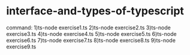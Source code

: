 # interface-and-types-of-typescript
command:
1)ts-node exercise1.ts
2)ts-node exercise2.ts
3)ts-node exercise3.ts
4)ts-node exercise4.ts
5)ts-node exercise5.ts
6)ts-node exercise6.ts
7)ts-node exercise7.ts
8)ts-node exercise8.ts
9)ts-node exercise9.ts
